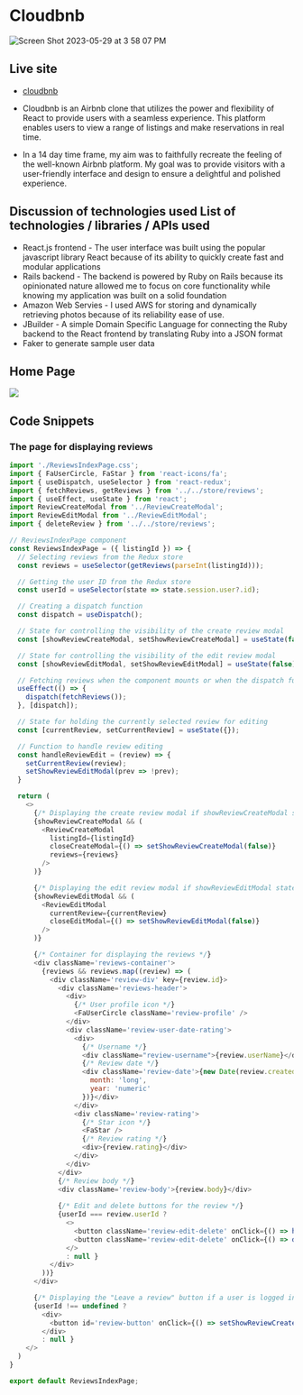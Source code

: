 # Cloudbnb


![Screen Shot 2023-05-29 at 3 58 07 PM](https://github.com/jvaneyken/cloudbnb/assets/31025639/b5995d37-4c7f-41a9-8039-a89058a14581)

## Live site 
- [cloudbnb](https://cloudbnb.onrender.com/)

- Cloudbnb is an Airbnb clone that utilizes the power and flexibility of React to provide users with a seamless experience. This platform enables users to view a range of listings and make reservations in real time. 
- In a 14 day time frame, my aim was to faithfully recreate the feeling of the well-known Airbnb platform. My goal was to provide visitors with a user-friendly interface and design to ensure a delightful and polished experience.


## Discussion of technologies used  List of technologies / libraries / APIs used
- React.js frontend - The user interface was built using the popular javascript library React because of its ability to quickly create fast and modular applications 
 - Rails backend - The backend is powered by Ruby on Rails because its opinionated nature allowed me to focus on core functionality while knowing my application was built on a solid foundation
 - Amazon Web Servies - I used AWS for storing and dynamically retrieving photos because of its reliability ease of use. 
 - JBuilder - A simple Domain Specific Language for connecting the Ruby backend to the React frontend by translating Ruby into a JSON format
 - Faker to generate sample user data

## Home Page
<img src="https://github.com/jvaneyken/cloudbnb/assets/31025639/d16fc975-d0b7-4608-8e05-a5f5fb68d2cb">

## Code Snippets
### The page for displaying reviews 
```js
import './ReviewsIndexPage.css';
import { FaUserCircle, FaStar } from 'react-icons/fa';
import { useDispatch, useSelector } from 'react-redux';
import { fetchReviews, getReviews } from '../../store/reviews';
import { useEffect, useState } from 'react';
import ReviewCreateModal from '../ReviewCreateModal';
import ReviewEditModal from '../ReviewEditModal';
import { deleteReview } from '../../store/reviews';

// ReviewsIndexPage component
const ReviewsIndexPage = ({ listingId }) => {
  // Selecting reviews from the Redux store
  const reviews = useSelector(getReviews(parseInt(listingId)));

  // Getting the user ID from the Redux store
  const userId = useSelector(state => state.session.user?.id);

  // Creating a dispatch function
  const dispatch = useDispatch();

  // State for controlling the visibility of the create review modal
  const [showReviewCreateModal, setShowReviewCreateModal] = useState(false);

  // State for controlling the visibility of the edit review modal
  const [showReviewEditModal, setShowReviewEditModal] = useState(false);

  // Fetching reviews when the component mounts or when the dispatch function changes
  useEffect(() => {
    dispatch(fetchReviews());
  }, [dispatch]);

  // State for holding the currently selected review for editing
  const [currentReview, setCurrentReview] = useState({});

  // Function to handle review editing
  const handleReviewEdit = (review) => {
    setCurrentReview(review);
    setShowReviewEditModal(prev => !prev);
  }

  return (
    <>
      {/* Displaying the create review modal if showReviewCreateModal state is true */}
      {showReviewCreateModal && (
        <ReviewCreateModal
          listingId={listingId}
          closeCreateModal={() => setShowReviewCreateModal(false)}
          reviews={reviews}
        />
      )}

      {/* Displaying the edit review modal if showReviewEditModal state is true */}
      {showReviewEditModal && (
        <ReviewEditModal
          currentReview={currentReview}
          closeEditModal={() => setShowReviewEditModal(false)}
        />
      )}

      {/* Container for displaying the reviews */}
      <div className='reviews-container'>
        {reviews && reviews.map((review) => (
          <div className='review-div' key={review.id}>
            <div className='reviews-header'>
              <div>
                {/* User profile icon */}
                <FaUserCircle className='review-profile' />
              </div>
              <div className='review-user-date-rating'>
                <div>
                  {/* Username */}
                  <div className="review-username">{review.userName}</div>
                  {/* Review date */}
                  <div className='review-date'>{new Date(review.createdAt).toLocaleDateString("en-US", {
                    month: 'long',
                    year: 'numeric'   
                  })}</div>
                </div>
                <div className='review-rating'>
                  {/* Star icon */}
                  <FaStar />
                  {/* Review rating */}
                  <div>{review.rating}</div>
                </div>
              </div>
            </div>
            {/* Review body */}
            <div className='review-body'>{review.body}</div>
            
            {/* Edit and delete buttons for the review */}
            {userId === review.userId ?    
              <>
                <button className='review-edit-delete' onClick={() => handleReviewEdit(review)}>Edit</button>
                <button className='review-edit-delete' onClick={() => dispatch(deleteReview(review.id))}>Delete</button> 
              </> 
              : null }
          </div>
        ))}
      </div>

      {/* Displaying the "Leave a review" button if a user is logged in */}
      {userId !== undefined ?  
        <div>
          <button id='review-button' onClick={() => setShowReviewCreateModal(prev => !prev)}>Leave a review</button>
        </div>
        : null }
    </>
  )
}

export default ReviewsIndexPage;
```
